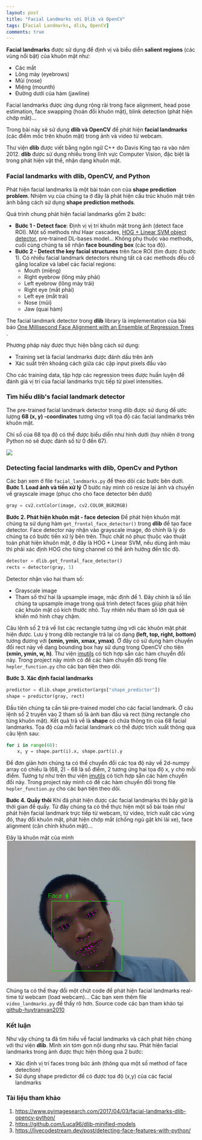 ```yaml
---
layout: post
title: "Facial Landmarks với Dlib và OpenCV"
tags: [Facial Landmarks, dlib, OpenCV]
comments: true
---
```


**Facial landmarks** được sử dụng để định vị và biểu diễn **salient regions** (các vùng nổi bật) của khuôn mặt như:
* Các mắt
* Lông mày (eyebrows)
* Mũi (nose)
* Miệng (mounth)
* Đường dưới của hàm (jawline)

Facial landmarks được ứng dụng rộng rãi trong face alignment, head pose estimation, face swapping (hoán đổi khuôn mặt), blink detection (phát hiện chớp mắt)...

Trong bài này sẽ sử dụng **dlib và OpenCV** để phát hiện **facial landmarks** (các điểm mốc trên khuôn mặt) trong ảnh và video từ webcam.

Thư viện **dlib** được viết bằng ngôn ngữ C++ do Davis King tạo ra vào năm 2012. **dlib** được sử dụng nhiều trong lĩnh vực Computer Vision, đặc biệt là trong phát hiện vật thể, nhận dạng khuôn mặt.

### Facial landmarks with dlib, OpenCV, and Python
Phát hiện facial landmarks là một bài toán con của **shape prediction problem**. Nhiệm vụ của chúng ta ở đây là phát hiện cấu trúc khuôn mặt trên ảnh bằng cách sử dụng **shape prediction methods**.

Quá trình chung phát hiện facial landmarks gồm 2 bước:
* **Bước 1 - Detect face**: Định vị vị trí khuôn mặt trong ảnh (detect face ROI). Một số methods như Haar cascades, [HOG + Linear SVM object detector](https://pyimagesearch.com/2014/11/10/histogram-oriented-gradients-object-detection/), pre-trained DL-bases model... Không phụ thuộc vào methods, cuối cùng chúng ta sẽ nhận **face bounding box** (các tọa độ).
* **Bước 2 - Detect the key facial structures** trên face ROI (tìm được ở bước 1). Có nhiều facial landmark detectors nhưng tất cả các methods đều cố gắng localize và label các facial regions:
    * Mouth (miệng)
    * Right eyebrow (lông mày phải)
    * Left eyebrow (lông mày trái)
    * Right eye (mắt phải)
    * Left eye (mắt trái)
    * Nose (mũi)
    * Jaw (quai hàm)

The facial landmark detector trong **dlib** library là implementation của bài báo [One Millisecond Face Alignment with an Ensemble of Regression Trees ](https://pdfs.semanticscholar.org/d78b/6a5b0dcaa81b1faea5fb0000045a62513567.pdf).

Phương pháp này được thực hiện bằng cách sử dụng:
* Training set là facial landmarks được đánh dấu trên ảnh 
* Xác suất trên khoảng cách giữa các cặp input pixels đầu vào

Cho các training data, tập hợp các regression trees được huấn luyện để đánh giá vị trí của facial landmarks trực tiếp từ pixel intensities.

### Tìm hiểu dlib's facial landmark detector
The pre-trained facial landmark detector trong dlib được sử dụng để ước lượng **68 (x, y) -coordinates** tương ứng với tọa độ các facial landmarks trên khuôn mặt.

Chỉ số của 68 tọa độ có thể được biểu diễn như hình dưới (tuy nhiên ở trong Python nó sẽ được đánh số từ 0 đến 67).

<img src="https://www.pyimagesearch.com/wp-content/uploads/2017/04/facial_landmarks_68markup-768x619.jpg" style="display:block; margin-left:auto; margin-right:auto">

### Detecting facial landmarks with dlib, OpenCv and Python
Các bạn xem ở file `facial_landmarks.py` để theo dõi các bước bên dưới.
**Bước 1. Load ảnh và tiền xử lý**
Ở bước này mình có resize lại ảnh và chuyển về grayscale image (phục cho cho face detector bên dưới)
```python
gray = cv2.cvtColor(image, cv2.COLOR_BGR2RGB) 
```
**Bước 2. Phát hiện khuôn mặt - face detecion**
Để phát hiện khuôn mặt chúng ta sử dụng hàm `get_frontal_face_detector()` trong **dlib** để tạo face detector. Face detector này nhận vào grayscale image, đó chính là lý do chúng ta có bước tiền xử lý bên trên. Thực chất nó phục thuộc vào thuật toán phát hiện khuôn mặt, ở đây là HOG + Linear SVM, nếu dùng ảnh màu thì phải xác định HOG cho từng channel có thể ảnh hưởng đến tốc độ.
```python
detector = dlib.get_frontal_face_detector() 
rects = detector(gray, 1)
```
Detector nhận vào hai tham số:
* Grayscale image
* Tham số thứ hai là upsample image, mặc định để 1. Đây chính là số lần chúng ta upsample image trong quá trình detect faces giúp phát hiện các khuôn mặt có kích thước nhỏ. Tuy nhiên nếu tham số lớn quá sẽ khiến mô hình chạy chậm.

Câu lệnh số 2 trả về list các rectangle tương ứng với các khuôn mặt phát hiện được. Lưu ý trong dlib rectangle trả lại có dạng **(left, top, right, bottom)** tương đương với **(xmin, ymin, xmax, ymax)**. Ở đây có sử dụng hàm chuyển đổi rect này về dạng bounding box hay sử dụng trong OpenCV cho tiện **(xmin, ymin, w, h)**. Thư viện [imutils](https://github.com/jrosebr1/imutils) có tích hợp sẵn các hàm chuyển đổi này. Trong project này mình có để các hàm chuyển đổi trong file `hepler_function.py` cho các bạn tiện theo dõi.
 
**Bước 3. Xác định facial landmarks**
```python
predictor = dlib.shape_predictor(args["shape_predictor"])
shape = predictor(gray, rect)
```
Đầu tiên chúng ta cần tải pre-trained model cho các facial landmark. Ở câu lệnh số 2 truyền vào 2 tham số là ảnh ban đầu và rect (từng rectangle cho từng khuôn mặt). Kết quả trả về là **shape** có chứa thông tin của 68 facial landmarks. Tọa độ của mỗi facial landmark có thể được trích xuất thông qua câu lệnh sau:
```python
for i in range(68):
    x, y = shape.part(i).x, shape.part(i).y
```
Để đơn giản hơn chúng ta có thể chuyển đổi các tọa độ này về 2d-numpy array có chiều là (68, 2) - 68 là số điểm, 2 tương ứng hai tọa độ x, y cho mỗi điểm. Tương tự như trên thư viện [imutils](https://github.com/jrosebr1/imutils) có tích hợp sẵn các hàm chuyển đổi này. Trong project này mình có để các hàm chuyển đổi trong file `hepler_function.py` cho các bạn tiện theo dõi.

**Bước 4. Quẩy thôi**
Khi đã phát hiện được các facial landmarks thì bây giờ là thời gian để quẩy. Từ đây chúng ta có thể thực hiện một số bài toán như phát hiện facial landmark trực tiếp từ webcam, từ video, trích xuất các vùng đó, thay đổi khuôn mặt, phát hiện chớp mắt (chống ngủ gật khi lái xe), face alignment (căn chỉnh khuôn mặt)...

Đây là khuôn mặt của mình
<img src="../images/facial.png" style="display:block; margin-left:auto; margin-right:auto">

Chúng ta có thể thay đổi một chút code để phát hiện facial landmarks real-time từ webcam (load webcam)... Các bạn xem thêm file `video_landmarks.py` để thấy rõ hơn. Source code các bạn tham khảo tại [github-huytranvan2010](https://github.com/huytranvan2010/Facial-landmarks-with-dlib-OpenCV)
### Kết luận
Như vậy chúng ta đã tìm hiểu về facial landmarks và cách phát hiện chúng với thư viện **dlib**. Mình xin tóm gọn nội dung như sau.
Phát hiện facial landmarks trong ảnh được thực hiện thông qua 2 bước:
* Xác định vị trí faces trong bức ảnh (thông qua một số method of face detection)
* Sử dụng shape predictor để có được tọa độ (x,y) của các facial landmarks

### Tài liệu tham khảo
1. https://www.pyimagesearch.com/2017/04/03/facial-landmarks-dlib-opencv-python/
2. https://github.com/Luca96/dlib-minified-models
3. https://livecodestream.dev/post/detecting-face-features-with-python/




